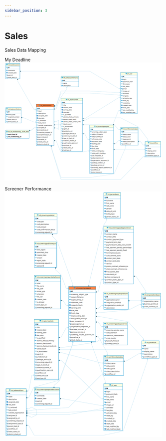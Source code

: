 ```yaml
---
sidebar_position: 3
---
```


# Sales

Sales Data Mapping

My Deadline
![alt text](<../../../../../../../../../static/img/prismaenterprise - int_taskworkitem.png>)

Screener Performance
![alt text](<../../../../../../../../../static/img/prismaenterprise - int_screeningrequest.png>)
